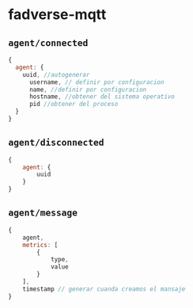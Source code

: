 # fadverse-mqtt

## `agent/connected`

```js
{
  agent: {
    uuid, //autogenerar
      username, // definir por configuracion
      name, //definir por configuracion
      hostname, //obtener del sistema operativo
      pid //obtener del proceso
  }
}
```

## `agent/disconnected`

```js
{
    agent: {
        uuid
    }
}
```

## `agent/message`

```js
{
    agent,
    metrics: [
        {
            type,
            value
        }
    ],
    timestamp // generar cuanda creamos el mansaje
}
```
